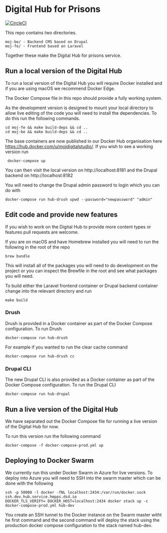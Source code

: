 Digital Hub for Prisons
=======================

[![CircleCI](https://circleci.com/gh/ministryofjustice/digital-hub/tree/master.svg?style=svg)](https://circleci.com/gh/ministryofjustice/digital-hub/tree/master)

This repo contains two directories.

    moj-be/ - Backend CMS based on Drupal
    moj-fe/ - Frontend based on Laravel

Together these make the Digital Hub for prisons service.

Run a local version of the Digital Hub
--------------------------------------

To run a local version of the Digital Hub you will require Docker installed and if you are using macOS we recommend Docker Edge.

The Docker Compose file in this repo should provide a fully working system.

As the development version is designed to mount your local directory to allow live editing of the code you will need to install the dependencies. To do this run the following commands.

    cd moj-fe && make build-deps && cd ..
    cd moj-be && make build-deps && cd ..

The base containers are now published in our Docker Hub organisation here https://hub.docker.com/u/mojdigitalstudio/. If you wish to see a working version run

     docker-compose up

You can then visit the local version on http://localhost:8181 and the Drupal backend on http://localhost:8182

You will need to change the Drupal admin password to login which you can do with

    docker-compose run hub-drush upwd --password="newpassword" "admin"

Edit code and provide new features
----------------------------------

If you wish to work on the Digital Hub to provide more content types or features pull requests are welcome.

If you are on macOS and have Homebrew installed you will need to run the following in the root of the repo

    brew bundle

This will install all of the packages you will need to do development on the project or you can inspect the Brewfile in the root and see what packages you will need.

To build either the Laravel frontend container or Drupal backend container change into the relevant directory and run

    make build

### Drush

Drush is provided in a Docker container as part of the Docker Compose configuration. To run Drush

    docker-compose run hub-drush

For example if you wanted to run the clear cache command

    docker-compose run hub-drush cc

### Drupal CLI

The new Drupal CLI is also provided as a Docker container as part of the Docker Compose configuration. To run the Drupal CLI

    docker-compose run hub-drupal


Run a live version of the Digital Hub
-------------------------------------

We have separated out the Docker Compose file for running a live version of the Digital Hub for now.

To run this version run the following command

    docker-compose -f docker-compose-prod.yml up

Deploying to Docker Swarm
-------------------------

We currently run this under Docker Swarm in Azure for live versions. To deploy into Azure you will need to SSH into the swarm master which can be done with the following

    ssh -p 50000 -l docker -fNL localhost:2434:/var/run/docker.sock ssh.dev.hub.service.hmpps.dsd.io
    DOCKER_TLS_VERIFY= DOCKER_HOST=localhost:2434 docker stack up -c docker-compose-prod.yml hub-dev

You create an SSH tunnel to the Docker instance on the Swarm master witht he first command and the second command will deploy the stack using the production docker compose configuration to the stack named hub-dev.
